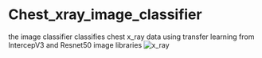 # Chest_xray_image_classifier
the image classifier classifies chest x_ray data using transfer learning from IntercepV3 and Resnet50 image libraries
![x_ray](https://user-images.githubusercontent.com/45433843/65815382-99564f00-e1a3-11e9-8319-22c29b478296.PNG)
